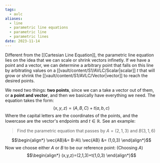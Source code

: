 ```yaml
---
tags:
  - avlc
aliases:
  - line
  - parametric line equations
  - parametric line
  - parametric lines
date: 2023-11-14
---
```

Different from the [[Cartesian Line Equation]], the parametric line equation lies on the idea that we can scale or shrink vectors infinetly. If we have a point and a vector, we can determine a arbitrary point that falls on this line by arbitrating values on a [[vault/content/S1/AVLC/Scalar|scalar]] $t$ that will grow or shrink the [[vault/content/S1/AVLC/Vector|vector]] to reach the desired points. 

We need two things: **two points**, since we can a take a vector out of them, or **a point and vector**, and then we basically have everything we need. The equation takes the form:
$$
(x,y,z)=(A,B,C)+t(a,b,c)
$$
Where the capital letters are the coordinates of the points, and the lowercase are the vector's endpoints and $t \in \mathbb{R}$. See an example:

> Find the parametric equation that passes by $A=(2,1,3)$ and $B(3,1,6)$

$$\begin{align*}
\vec{AB}&= B-A\\
\vec{AB} &= (1,0,3)
\end{align*}$$
Now we choose either $A$ or $B$ to be our reference point: (Choosing $A$)
$$\begin{align*}
(x,y,z)=(2,1,3)+t(1,0,3)
\end{align*}$$


